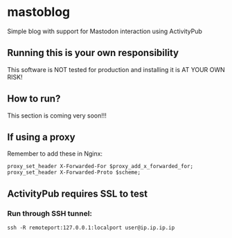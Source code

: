 # mastoblog
Simple blog with support for Mastodon interaction using ActivityPub

## Running this is your own responsibility
This software is NOT tested for production and installing it is AT YOUR OWN RISK!

## How to run?
This section is coming very soon!!!

## If using a proxy
Remember to add these in Nginx:

    proxy_set_header X-Forwarded-For $proxy_add_x_forwarded_for;
    proxy_set_header X-Forwarded-Proto $scheme;

## ActivityPub requires SSL to test

### Run through SSH tunnel:

    ssh -R remoteport:127.0.0.1:localport user@ip.ip.ip.ip